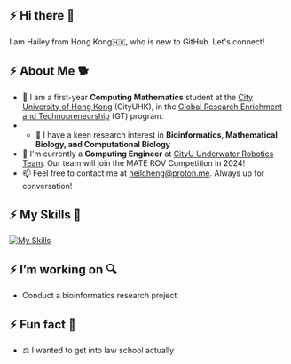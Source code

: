 ## :zap: Hi there 👋
I am Hailey from Hong Kong🇭🇰, who is new to GitHub. Let's connect!

## :zap: About Me 🐕
- 📏 I am a first-year **Computing Mathematics** student at the [City University of Hong Kong](https://www.topuniversities.com/universities/city-university-hong-kong) (CityUHK), in the [Global Research Enrichment and Technopreneurship](https://www.cityu.edu.hk/csci/academic-programmes/undergraduate-programmes/global-research-enrichment-and-technopreneurship-great) (GT) program.
- - 🧬 I have a keen research interest in **Bioinformatics, Mathematical Biology, and Computational Biology**
- 🤖 I'm currently a **Computing Engineer** at [CityU Underwater Robotics Team](https://www.ee.cityu.edu.hk/~rovteam/). Our team will join the MATE ROV Competition in 2024!
-  📫 Feel free to contact me at heilcheng@proton.me. Always up for conversation!
  
## :zap: My Skills 🔧
[![My Skills](https://skillicons.dev/icons?i=py,r,matlab,linux,latex,opencv,arduino,raspberrypi,docker)](https://skillicons.dev)

## :zap: I’m working on 🔍
- Conduct a bioinformatics research project 

## :zap: Fun fact 🤪

- ⚖️ I wanted to get into law school actually
